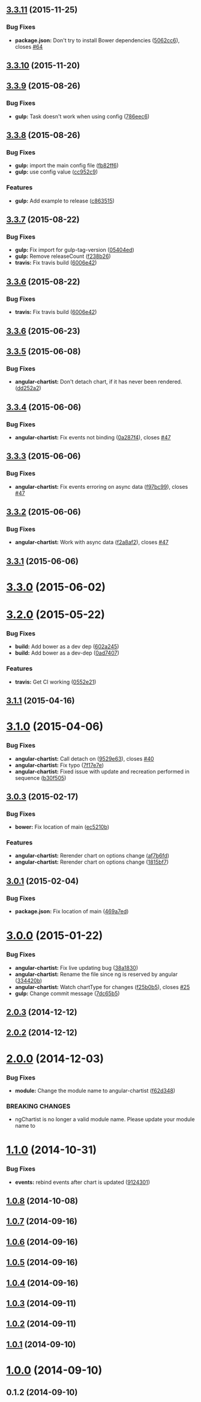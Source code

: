 <a name="3.3.11"></a>
## [3.3.11](https://github.com/paradox41/angular-chartist.js/compare/v3.3.10...v3.3.11) (2015-11-25)


### Bug Fixes

* **package.json:** Don't try to install Bower dependencies ([5062cc6](https://github.com/paradox41/angular-chartist.js/commit/5062cc6)), closes [#64](https://github.com/paradox41/angular-chartist.js/issues/64)



<a name="3.3.10"></a>
## [3.3.10](https://github.com/paradox41/angular-chartist.js/compare/v3.3.9...v3.3.10) (2015-11-20)




<a name="3.3.9"></a>
## [3.3.9](https://github.com/paradox41/angular-chartist.js/compare/v3.3.8...v3.3.9) (2015-08-26)


### Bug Fixes

* **gulp:** Task doesn't work when using config ([786eec6](https://github.com/paradox41/angular-chartist.js/commit/786eec6))



<a name="3.3.8"></a>
## [3.3.8](https://github.com/paradox41/angular-chartist.js/compare/v3.3.7...v3.3.8) (2015-08-26)


### Bug Fixes

* **gulp:** import the main config file ([fb82ff6](https://github.com/paradox41/angular-chartist.js/commit/fb82ff6))
* **gulp:** use config value ([cc952c9](https://github.com/paradox41/angular-chartist.js/commit/cc952c9))

### Features

* **gulp:** Add example to release ([c863515](https://github.com/paradox41/angular-chartist.js/commit/c863515))



<a name="3.3.7"></a>
## [3.3.7](https://github.com/paradox41/angular-chartist.js/compare/v3.3.6...v3.3.7) (2015-08-22)


### Bug Fixes

* **gulp:** Fix import for gulp-tag-version ([05404ed](https://github.com/paradox41/angular-chartist.js/commit/05404ed))
* **gulp:** Remove releaseCount ([f238b26](https://github.com/paradox41/angular-chartist.js/commit/f238b26))
* **travis:** Fix travis build ([6006e42](https://github.com/paradox41/angular-chartist.js/commit/6006e42))



<a name="3.3.6"></a>
## [3.3.6](https://github.com/paradox41/angular-chartist.js/compare/v3.3.6...v3.3.6) (2015-08-22)


### Bug Fixes

* **travis:** Fix travis build ([6006e42](https://github.com/paradox41/angular-chartist.js/commit/6006e42))



<a name="3.3.6"></a>
## [3.3.6](https://github.com/paradox41/angular-chartist.js/compare/v3.3.5...v3.3.6) (2015-06-23)




<a name="3.3.5"></a>
## [3.3.5](https://github.com/paradox41/angular-chartist.js/compare/v3.3.4...v3.3.5) (2015-06-08)


### Bug Fixes

* **angular-chartist:** Don't detach chart, if it has never been rendered. ([dd252a2](https://github.com/paradox41/angular-chartist.js/commit/dd252a2))



<a name="3.3.4"></a>
## [3.3.4](https://github.com/paradox41/angular-chartist.js/compare/v3.3.3...v3.3.4) (2015-06-06)


### Bug Fixes

* **angular-chartist:** Fix events not binding ([0a287f4](https://github.com/paradox41/angular-chartist.js/commit/0a287f4)), closes [#47](https://github.com/paradox41/angular-chartist.js/issues/47)



<a name="3.3.3"></a>
## [3.3.3](https://github.com/paradox41/angular-chartist.js/compare/v3.3.2...v3.3.3) (2015-06-06)


### Bug Fixes

* **angular-chartist:** Fix events erroring on async data ([f97bc99](https://github.com/paradox41/angular-chartist.js/commit/f97bc99)), closes [#47](https://github.com/paradox41/angular-chartist.js/issues/47)



<a name="3.3.2"></a>
## [3.3.2](https://github.com/paradox41/angular-chartist.js/compare/v3.3.1...v3.3.2) (2015-06-06)


### Bug Fixes

* **angular-chartist:** Work with async data ([f2a8af2](https://github.com/paradox41/angular-chartist.js/commit/f2a8af2)), closes [#47](https://github.com/paradox41/angular-chartist.js/issues/47)



<a name="3.3.1"></a>
## [3.3.1](https://github.com/paradox41/angular-chartist.js/compare/v3.3.0...v3.3.1) (2015-06-06)




<a name="3.3.0"></a>
# [3.3.0](https://github.com/paradox41/angular-chartist.js/compare/v3.2.0...v3.3.0) (2015-06-02)




<a name="3.2.0"></a>
# [3.2.0](https://github.com/paradox41/angular-chartist.js/compare/v3.1.1...v3.2.0) (2015-05-22)


### Bug Fixes

* **build:** Add bower as a dev dep ([602a245](https://github.com/paradox41/angular-chartist.js/commit/602a245))
* **build:** Add bower as a dev-dep ([0ad7407](https://github.com/paradox41/angular-chartist.js/commit/0ad7407))

### Features

* **travis:** Get CI working ([0552e21](https://github.com/paradox41/angular-chartist.js/commit/0552e21))



<a name="3.1.1"></a>
## [3.1.1](https://github.com/paradox41/angular-chartist.js/compare/v3.1.0...v3.1.1) (2015-04-16)




<a name="3.1.0"></a>
# [3.1.0](https://github.com/paradox41/angular-chartist.js/compare/v3.0.3...v3.1.0) (2015-04-06)


### Bug Fixes

* **angular-chartist:** Call detach on ([9529e63](https://github.com/paradox41/angular-chartist.js/commit/9529e63)), closes [#40](https://github.com/paradox41/angular-chartist.js/issues/40)
* **angular-chartist:** Fix typo ([7f17e7e](https://github.com/paradox41/angular-chartist.js/commit/7f17e7e))
* **angular-chartist:** Fixed issue with update and recreation performed in sequence ([b30f505](https://github.com/paradox41/angular-chartist.js/commit/b30f505))



<a name="3.0.3"></a>
## [3.0.3](https://github.com/paradox41/angular-chartist.js/compare/v3.0.2...v3.0.3) (2015-02-17)


### Bug Fixes

* **bower:** Fix location of main ([ec5210b](https://github.com/paradox41/angular-chartist.js/commit/ec5210b))

### Features

* **angular-chartist:** Rerender chart on options change ([af7b6fd](https://github.com/paradox41/angular-chartist.js/commit/af7b6fd))
* **angular-chartist:** Rerender chart on options change ([1815bf7](https://github.com/paradox41/angular-chartist.js/commit/1815bf7))



<a name="3.0.1"></a>
## [3.0.1](https://github.com/paradox41/angular-chartist.js/compare/v3.0.0...v3.0.1) (2015-02-04)


### Bug Fixes

* **package.json:** Fix location of main ([469a7ed](https://github.com/paradox41/angular-chartist.js/commit/469a7ed))



<a name="3.0.0"></a>
# [3.0.0](https://github.com/paradox41/angular-chartist.js/compare/v2.0.3...v3.0.0) (2015-01-22)


### Bug Fixes

* **angular-chartist:** Fix live updating bug ([38a1830](https://github.com/paradox41/angular-chartist.js/commit/38a1830))
* **angular-chartist:** Rename the file since ng is reserved by angular ([334420b](https://github.com/paradox41/angular-chartist.js/commit/334420b))
* **angular-chartist:** Watch chartType for changes ([f25b0b5](https://github.com/paradox41/angular-chartist.js/commit/f25b0b5)), closes [#25](https://github.com/paradox41/angular-chartist.js/issues/25)
* **gulp:** Change commit message ([7dc65b5](https://github.com/paradox41/angular-chartist.js/commit/7dc65b5))



<a name="2.0.3"></a>
## [2.0.3](https://github.com/paradox41/angular-chartist.js/compare/v2.0.2...v2.0.3) (2014-12-12)




<a name="2.0.2"></a>
## [2.0.2](https://github.com/paradox41/angular-chartist.js/compare/v2.0.1...v2.0.2) (2014-12-12)




<a name="2.0.0"></a>
# [2.0.0](https://github.com/paradox41/angular-chartist.js/compare/v1.1.0...v2.0.0) (2014-12-03)


### Bug Fixes

* **module:** Change the module name to angular-chartist ([f62d348](https://github.com/paradox41/angular-chartist.js/commit/f62d348))


### BREAKING CHANGES

* ngChartist is no longer a valid module name.
Please update your module name to


<a name="1.1.0"></a>
# [1.1.0](https://github.com/paradox41/angular-chartist.js/compare/v1.0.8...v1.1.0) (2014-10-31)


### Bug Fixes

* **events:** rebind events after chart is updated ([9124301](https://github.com/paradox41/angular-chartist.js/commit/9124301))



<a name="1.0.8"></a>
## [1.0.8](https://github.com/paradox41/angular-chartist.js/compare/v1.0.7...v1.0.8) (2014-10-08)




<a name="1.0.7"></a>
## [1.0.7](https://github.com/paradox41/angular-chartist.js/compare/v1.0.6...v1.0.7) (2014-09-16)




<a name="1.0.6"></a>
## [1.0.6](https://github.com/paradox41/angular-chartist.js/compare/v1.0.5...v1.0.6) (2014-09-16)




<a name="1.0.5"></a>
## [1.0.5](https://github.com/paradox41/angular-chartist.js/compare/v1.0.4...v1.0.5) (2014-09-16)




<a name="1.0.4"></a>
## [1.0.4](https://github.com/paradox41/angular-chartist.js/compare/v1.0.3...v1.0.4) (2014-09-16)




<a name="1.0.3"></a>
## [1.0.3](https://github.com/paradox41/angular-chartist.js/compare/v1.0.2...v1.0.3) (2014-09-11)




<a name="1.0.2"></a>
## [1.0.2](https://github.com/paradox41/angular-chartist.js/compare/v1.0.1...v1.0.2) (2014-09-11)




<a name="1.0.1"></a>
## [1.0.1](https://github.com/paradox41/angular-chartist.js/compare/v1.0.0...v1.0.1) (2014-09-10)




<a name="1.0.0"></a>
# [1.0.0](https://github.com/paradox41/angular-chartist.js/compare/v0.1.2...v1.0.0) (2014-09-10)




<a name="0.1.2"></a>
## 0.1.2 (2014-09-10)




